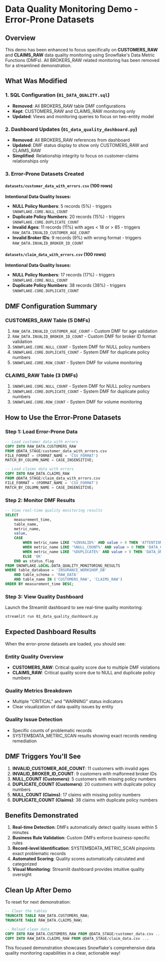 # Data Quality Monitoring Demo - Error-Prone Datasets

## Overview

This demo has been enhanced to focus specifically on **CUSTOMERS_RAW** and **CLAIMS_RAW** data quality monitoring using Snowflake's Data Metric Functions (DMFs). All BROKERS_RAW related monitoring has been removed for a streamlined demonstration.

## What Was Modified

### 1. SQL Configuration (`01_DATA_QUALITY.sql`)
- **Removed**: All BROKERS_RAW table DMF configurations
- **Kept**: CUSTOMERS_RAW and CLAIMS_RAW monitoring only
- **Updated**: Views and monitoring queries to focus on two-entity model

### 2. Dashboard Updates (`01_data_quality_dashboard.py`)
- **Removed**: All BROKERS_RAW references from dashboard
- **Updated**: DMF status display to show only CUSTOMERS_RAW and CLAIMS_RAW
- **Simplified**: Relationship integrity to focus on customer-claims relationships only

### 3. Error-Prone Datasets Created

#### `datasets/customer_data_with_errors.csv` (100 rows)
**Intentional Data Quality Issues:**
- **NULL Policy Numbers**: 5 records (5%) - triggers `SNOWFLAKE.CORE.NULL_COUNT`
- **Duplicate Policy Numbers**: 20 records (15%) - triggers `SNOWFLAKE.CORE.DUPLICATE_COUNT`
- **Invalid Ages**: 11 records (11%) with ages < 18 or > 85 - triggers `RAW_DATA.INVALID_CUSTOMER_AGE_COUNT`
- **Invalid Broker IDs**: 9 records (9%) with wrong format - triggers `RAW_DATA.INVALID_BROKER_ID_COUNT`

#### `datasets/claim_data_with_errors.csv` (100 rows)
**Intentional Data Quality Issues:**
- **NULL Policy Numbers**: 17 records (17%) - triggers `SNOWFLAKE.CORE.NULL_COUNT`
- **Duplicate Policy Numbers**: 38 records (38%) - triggers `SNOWFLAKE.CORE.DUPLICATE_COUNT`

## DMF Configuration Summary

### CUSTOMERS_RAW Table (5 DMFs)
1. `RAW_DATA.INVALID_CUSTOMER_AGE_COUNT` - Custom DMF for age validation
2. `RAW_DATA.INVALID_BROKER_ID_COUNT` - Custom DMF for broker ID format validation
3. `SNOWFLAKE.CORE.NULL_COUNT` - System DMF for NULL policy numbers
4. `SNOWFLAKE.CORE.DUPLICATE_COUNT` - System DMF for duplicate policy numbers
5. `SNOWFLAKE.CORE.ROW_COUNT` - System DMF for volume monitoring

### CLAIMS_RAW Table (3 DMFs)
1. `SNOWFLAKE.CORE.NULL_COUNT` - System DMF for NULL policy numbers
2. `SNOWFLAKE.CORE.DUPLICATE_COUNT` - System DMF for duplicate policy numbers
3. `SNOWFLAKE.CORE.ROW_COUNT` - System DMF for volume monitoring

## How to Use the Error-Prone Datasets

### Step 1: Load Error-Prone Data
```sql
-- Load customer data with errors
COPY INTO RAW_DATA.CUSTOMERS_RAW 
FROM @DATA_STAGE/customer_data_with_errors.csv
FILE_FORMAT = (FORMAT_NAME = 'CSV_FORMAT')
MATCH_BY_COLUMN_NAME = CASE_INSENSITIVE;

-- Load claims data with errors  
COPY INTO RAW_DATA.CLAIMS_RAW
FROM @DATA_STAGE/claim_data_with_errors.csv
FILE_FORMAT = (FORMAT_NAME = 'CSV_FORMAT') 
MATCH_BY_COLUMN_NAME = CASE_INSENSITIVE;
```

### Step 2: Monitor DMF Results
```sql
-- View real-time quality monitoring results
SELECT 
    measurement_time,
    table_name,
    metric_name,
    value,
    CASE 
        WHEN metric_name LIKE '%INVALID%' AND value > 0 THEN 'ATTENTION_REQUIRED'
        WHEN metric_name LIKE '%NULL_COUNT%' AND value > 0 THEN 'DATA_COMPLETENESS_ISSUE'
        WHEN metric_name LIKE '%DUPLICATE%' AND value > 0 THEN 'DATA_UNIQUENESS_ISSUE'
        ELSE 'OK'
    END as status_flag
FROM SNOWFLAKE.LOCAL.DATA_QUALITY_MONITORING_RESULTS
WHERE table_database = 'INSURANCE_WORKSHOP_DB'
    AND table_schema = 'RAW_DATA'
    AND table_name IN ('CUSTOMERS_RAW', 'CLAIMS_RAW')
ORDER BY measurement_time DESC;
```

### Step 3: View Quality Dashboard
Launch the Streamlit dashboard to see real-time quality monitoring:
```bash
streamlit run 01_data_quality_dashboard.py
```

## Expected Dashboard Results

When the error-prone datasets are loaded, you should see:

### Entity Quality Overview
- **CUSTOMERS_RAW**: Critical quality score due to multiple DMF violations
- **CLAIMS_RAW**: Critical quality score due to NULL and duplicate policy numbers

### Quality Metrics Breakdown
- Multiple "CRITICAL" and "WARNING" status indicators
- Clear visualization of data quality issues by entity

### Quality Issue Detection
- Specific counts of problematic records
- SYSTEM$DATA_METRIC_SCAN results showing exact records needing remediation

## DMF Triggers You'll See

1. **INVALID_CUSTOMER_AGE_COUNT**: 11 customers with invalid ages
2. **INVALID_BROKER_ID_COUNT**: 9 customers with malformed broker IDs
3. **NULL_COUNT (Customers)**: 5 customers with missing policy numbers
4. **DUPLICATE_COUNT (Customers)**: 20 customers with duplicate policy numbers
5. **NULL_COUNT (Claims)**: 17 claims with missing policy numbers
6. **DUPLICATE_COUNT (Claims)**: 38 claims with duplicate policy numbers

## Benefits Demonstrated

1. **Real-time Detection**: DMFs automatically detect quality issues within 5 minutes
2. **Business Rule Validation**: Custom DMFs enforce business-specific rules
3. **Record-level Identification**: SYSTEM$DATA_METRIC_SCAN pinpoints exact problematic records
4. **Automated Scoring**: Quality scores automatically calculated and categorized
5. **Visual Monitoring**: Streamlit dashboard provides intuitive quality oversight

## Clean Up After Demo

To reset for next demonstration:
```sql
-- Clear the tables
TRUNCATE TABLE RAW_DATA.CUSTOMERS_RAW;
TRUNCATE TABLE RAW_DATA.CLAIMS_RAW;

-- Reload clean data
COPY INTO RAW_DATA.CUSTOMERS_RAW FROM @DATA_STAGE/customer_data.csv ...
COPY INTO RAW_DATA.CLAIMS_RAW FROM @DATA_STAGE/claim_data.csv ...
```

This focused demonstration showcases Snowflake's comprehensive data quality monitoring capabilities in a clear, actionable way! 